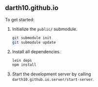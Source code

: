 ## darth10.github.io

To get started:

1. Initialize the `public/` submodule.
   ``` sh
   git submodule init
   git submodule update
   ```

1. Install all dependencies.
   ```sh
   lein deps
   npm install
   ```
1. Start the development server by calling
   `darth10.github.io.server/start-server`.
